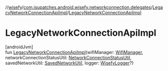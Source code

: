 //[wisefy](../../../index.md)/[com.isupatches.android.wisefy.networkconnection.delegates](../index.md)/[LegacyNetworkConnectionApiImpl](index.md)/[LegacyNetworkConnectionApiImpl](-legacy-network-connection-api-impl.md)

# LegacyNetworkConnectionApiImpl

[androidJvm]\
fun [LegacyNetworkConnectionApiImpl](-legacy-network-connection-api-impl.md)(wifiManager: [WifiManager](https://developer.android.com/reference/kotlin/android/net/wifi/WifiManager.html), networkConnectionStatusUtil: [NetworkConnectionStatusUtil](../../com.isupatches.android.wisefy.networkconnectionstatus/-network-connection-status-util/index.md), savedNetworkUtil: [SavedNetworkUtil](../../com.isupatches.android.wisefy.savednetworks/-saved-network-util/index.md), logger: [WisefyLogger](../../com.isupatches.android.wisefy.shared.logging/-wisefy-logger/index.md)?)
